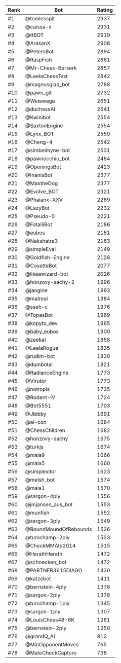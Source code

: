Rank|Bot|Rating
---|---|---
#1|@tomlesspit|2937
#2|@caissa-x|2931
#3|@ttBOT|2919
#4|@ArasanX|2908
#5|@PetersBot|2894
#6|@RaspFish|2881
#7|@Mr-Chess-Berserk|2857
#8|@LeelaChessTest|2842
#9|@magnusglad_bot|2788
#10|@pawn_git|2732
#11|@Weiawaga|2651
#12|@duchessAI|2641
#13|@Kwinibot|2554
#14|@SaxtonEngine|2554
#15|@Lynx_BOT|2550
#16|@Cheng-4|2542
#17|@simbelmyne-bot|2531
#18|@pawnocchio_bot|2484
#19|@OpeningsBot|2423
#20|@InanisBot|2377
#21|@MaxtheDog|2377
#22|@Evolve_BOT|2321
#23|@Phalanx-XXV|2269
#24|@LazyBot|2232
#25|@Pseudo-0|2221
#26|@FataliiBot|2186
#27|@eubos|2181
#28|@Nakshatra3|2163
#29|@simpleEval|2149
#30|@Goldfish-Engine|2128
#31|@CosetteBot|2077
#32|@likeawizard-bot|2026
#33|@honzovy-sachy-2|1996
#34|@jangine|1993
#35|@matmoi|1984
#36|@sseh-c|1976
#37|@TopasBot|1969
#38|@kopyto_dev|1965
#39|@baby_eubos|1900
#40|@zeekat|1858
#41|@LeelaRogue|1835
#42|@rudim-bot|1830
#43|@dumbotai|1821
#44|@RadianceEngine|1773
#45|@Virutor|1773
#46|@notropis|1735
#47|@Rodent-IV|1724
#48|@Bot5551|1703
#49|@Jibbby|1691
#50|@ai-con|1684
#51|@ChessChildren|1682
#52|@honzovy-sachy|1675
#53|@turkjs|1674
#54|@maia9|1666
#55|@maia5|1660
#56|@simplexitor|1623
#57|@melsh_bot|1574
#58|@maia1|1570
#59|@sargon-4ply|1556
#60|@jmjansen_aus_bot|1553
#61|@munfish|1552
#62|@sargon-3ply|1549
#63|@RoundMoundOfRebounds|1526
#64|@turochamp-2ply|1523
#65|@CheckMMAte2014|1515
#66|@HerathHerath|1472
#67|@schnecken_bot|1472
#68|@PARTNER3615DIAGO|1430
#69|@katzebot|1411
#70|@bernstein-4ply|1378
#71|@sargon-2ply|1378
#72|@turochamp-1ply|1345
#73|@sargon-1ply|1307
#74|@LouisChess48-6K|1281
#75|@bernstein-2ply|1250
#76|@grandQ_AI|812
#77|@MinOpponentMoves|765
#78|@MateCheckCapture|738
